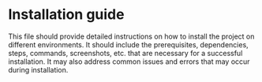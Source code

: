 # Installation guide

This file should provide detailed instructions on how to install the project on different environments. It should include the prerequisites, dependencies, steps, commands, screenshots, etc. that are necessary for a successful installation. It may also address common issues and errors that may occur during installation.
